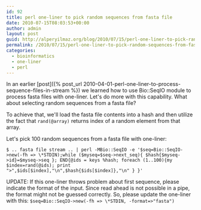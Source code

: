 ```yaml
---
id: 92
title: perl one-liner to pick random sequences from fasta file
date: 2010-07-15T08:03:53+00:00
author: admin
layout: post
guid: http://alperyilmaz.org/blog/2010/07/15/perl-one-liner-to-pick-random-sequences-from-fasta-file/
permalink: /2010/07/15/perl-one-liner-to-pick-random-sequences-from-fasta-file/
categories:
  - bioinformatics
  - one-liner
  - perl
---
```

In an earlier [post]({% post_url 2010-04-01-perl-one-liner-to-process-sequence-files-in-stream %}) we learned how to use Bio::SeqIO module to process fasta files with one-liner. Let's do more with this capability. What about selecting random sequences from a fasta file?
  
To achieve that, we'll load the fasta file contents into a hash and then utilize the fact that `rand(@array)` returns index of a random element from that array.

Let's pick 100 random sequences from a fasta file with one-liner:

```
$ .. fasta file stream .. | perl -MBio::SeqIO -e '$seq=Bio::SeqIO->new(-fh => \*STDIN);while ($myseq=$seq->next_seq){ $hash{$myseq->id}=$myseq->seq }; END{@ids = keys %hash; foreach (1..100){my $index=rand(@ids); print ">",$ids[$index],"\n",$hash{$ids[$index]},"\n" } }'
```

UPDATE: If this one-liner throws problem about first sequence, please indicate the format of the input. Since read ahead is not possible in a pipe, the format might not be guessed correctly. So, please update the one-liner with this: `$seq=Bio::SeqIO->new(-fh => \*STDIN, -format=>"fasta")`